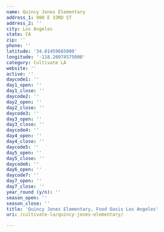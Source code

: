 ```yaml
---
name: Quincy Jones Elementary
address_1: 900 E 33RD ST
address_2: ''
city: Los Angeles
state: CA
zip: ''
phone: ''
latitude: '34.01459665000'
longitude: '-118.26074575000'
category: Cultivate LA
website: ''
active: ''
daycode1: ''
day1_open: ''
day1_close: ''
daycode2: ''
day2_open: ''
day2_close: ''
daycode3: ''
day3_open: ''
day3_close: ''
daycode4: ''
day4_open: ''
day4_close: ''
daycode5: ''
day5_open: ''
day5_close: ''
daycode6: ''
day6_open: ''
daycode7: ''
day7_open: ''
day7_close: ''
year_round (y/n): ''
season_open: ''
season_close: ''
title: 'Quincy Jones Elementary, Food Oasis Los Angeles'
uri: /cultivate-la/quincy-jones-elementary/

---
```


